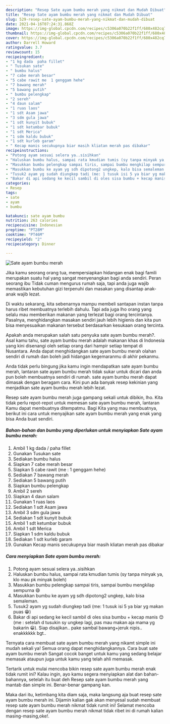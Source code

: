 ```yaml
---
description: "Resep Sate ayam bumbu merah yang nikmat dan Mudah Dibuat"
title: "Resep Sate ayam bumbu merah yang nikmat dan Mudah Dibuat"
slug: 529-resep-sate-ayam-bumbu-merah-yang-nikmat-dan-mudah-dibuat
date: 2021-04-16T07:24:31.868Z
image: https://img-global.cpcdn.com/recipes/c5306a070b22f1ff/680x482cq70/sate-ayam-bumbu-merah-foto-resep-utama.jpg
thumbnail: https://img-global.cpcdn.com/recipes/c5306a070b22f1ff/680x482cq70/sate-ayam-bumbu-merah-foto-resep-utama.jpg
cover: https://img-global.cpcdn.com/recipes/c5306a070b22f1ff/680x482cq70/sate-ayam-bumbu-merah-foto-resep-utama.jpg
author: Darrell Howard
ratingvalue: 3.7
reviewcount: 15
recipeingredient:
- "1 kg dada  paha fillet"
- " Tusukan sate"
- " bumbu halus"
- "7 cabe merah besar"
- "5 cabe rawit me  1 genggam hehe"
- "7 bawang merah"
- "5 bawang putih"
- " bumbu pelengkap"
- "2 sereh"
- "4 daun salam"
- "1 ruas laos"
- "1 sdt Asam jawa"
- "3 sdm gula jawa"
- "1 sdt kunyit bubuk"
- "1 sdt ketumbar bubuk"
- "1 sdt Merica"
- "1 sdm kaldu bubuk"
- "1 sdt kurleb garam"
- " Kecap manis secukupnya biar masih kliatan merah pas dibakar"
recipeinstructions:
- "Potong ayam sesuai selera ya..sisihkan"
- "Haluskan bumbu halus, sampai rata kmudian tumis (sy tanpa minyak ya, klo mau pk minyak boleh)"
- "Masukkan bumbu pelengkap sampai tiris, sampai bumbu mengkilap sempurna 😄"
- "Masukkan bumbu ke ayam yg sdh dipotong2 ungkep, kalo bisa semaleman."
- "Tusuk2 ayam yg sudah diungkep tadi (me: 1 tusuk isi 5 ya biar yg makan puas 😁)"
- "Bakar di api sedang ke kecil sambil di oles sisa bumbu + kecap manis 😊 (me : setelah d tusukin sy ungkep lagi, pas mau makan aja mama yg bakarin 😀). Siap disajikan.. pake sambal bawang+jeruk nipis.. enakkkkkk bgt.."
categories:
- Resep
tags:
- sate
- ayam
- bumbu

katakunci: sate ayam bumbu 
nutrition: 263 calories
recipecuisine: Indonesian
preptime: "PT28M"
cooktime: "PT46M"
recipeyield: "2"
recipecategory: Dinner

---
```



![Sate ayam bumbu merah](https://img-global.cpcdn.com/recipes/c5306a070b22f1ff/680x482cq70/sate-ayam-bumbu-merah-foto-resep-utama.jpg)

Jika kamu seorang orang tua, mempersiapkan hidangan enak bagi famili merupakan suatu hal yang sangat menyenangkan bagi anda sendiri. Peran seorang ibu Tidak cuman mengurus rumah saja, tapi anda juga wajib memastikan kebutuhan gizi terpenuhi dan masakan yang disantap anak-anak wajib lezat.

Di waktu  sekarang, kita sebenarnya mampu membeli santapan instan tanpa harus ribet membuatnya terlebih dahulu. Tapi ada juga lho orang yang selalu mau memberikan makanan yang terlezat bagi orang tercintanya. Pasalnya, menghidangkan masakan sendiri jauh lebih higienis dan kita pun bisa menyesuaikan makanan tersebut berdasarkan kesukaan orang tercinta. 



Apakah anda merupakan salah satu penyuka sate ayam bumbu merah?. Asal kamu tahu, sate ayam bumbu merah adalah makanan khas di Indonesia yang kini disenangi oleh setiap orang dari hampir setiap tempat di Nusantara. Anda dapat menghidangkan sate ayam bumbu merah olahan sendiri di rumah dan boleh jadi hidangan kegemaranmu di akhir pekanmu.

Anda tidak perlu bingung jika kamu ingin mendapatkan sate ayam bumbu merah, lantaran sate ayam bumbu merah tidak sukar untuk dicari dan anda pun boleh membuatnya sendiri di rumah. sate ayam bumbu merah dapat dimasak dengan beragam cara. Kini pun ada banyak resep kekinian yang menjadikan sate ayam bumbu merah lebih lezat.

Resep sate ayam bumbu merah juga gampang sekali untuk dibikin, lho. Kita tidak perlu repot-repot untuk memesan sate ayam bumbu merah, lantaran Kamu dapat membuatnya ditempatmu. Bagi Kita yang mau membuatnya, berikut ini cara untuk menyajikan sate ayam bumbu merah yang enak yang bisa Anda buat sendiri.

<!--inarticleads1-->

##### Bahan-bahan dan bumbu yang diperlukan untuk menyiapkan Sate ayam bumbu merah:

1. Ambil 1 kg dada / paha fillet
1. Gunakan  Tusukan sate
1. Sediakan  bumbu halus
1. Siapkan 7 cabe merah besar
1. Siapkan 5 cabe rawit (me : 1 genggam hehe)
1. Sediakan 7 bawang merah
1. Sediakan 5 bawang putih
1. Siapkan  bumbu pelengkap
1. Ambil 2 sereh
1. Siapkan 4 daun salam
1. Gunakan 1 ruas laos
1. Sediakan 1 sdt Asam jawa
1. Ambil 3 sdm gula jawa
1. Sediakan 1 sdt kunyit bubuk
1. Ambil 1 sdt ketumbar bubuk
1. Ambil 1 sdt Merica
1. Siapkan 1 sdm kaldu bubuk
1. Sediakan 1 sdt kurleb garam
1. Gunakan  Kecap manis secukupnya biar masih kliatan merah pas dibakar




<!--inarticleads2-->

##### Cara menyiapkan Sate ayam bumbu merah:

1. Potong ayam sesuai selera ya..sisihkan
1. Haluskan bumbu halus, sampai rata kmudian tumis (sy tanpa minyak ya, klo mau pk minyak boleh)
1. Masukkan bumbu pelengkap sampai tiris, sampai bumbu mengkilap sempurna 😄
1. Masukkan bumbu ke ayam yg sdh dipotong2 ungkep, kalo bisa semaleman.
1. Tusuk2 ayam yg sudah diungkep tadi (me: 1 tusuk isi 5 ya biar yg makan puas 😁)
1. Bakar di api sedang ke kecil sambil di oles sisa bumbu + kecap manis 😊 (me : setelah d tusukin sy ungkep lagi, pas mau makan aja mama yg bakarin 😀). Siap disajikan.. pake sambal bawang+jeruk nipis.. enakkkkkk bgt..




Ternyata cara membuat sate ayam bumbu merah yang nikamt simple ini mudah sekali ya! Semua orang dapat menghidangkannya. Cara buat sate ayam bumbu merah Sangat cocok banget untuk kamu yang sedang belajar memasak ataupun juga untuk kamu yang telah ahli memasak.

Tertarik untuk mulai mencoba bikin resep sate ayam bumbu merah enak tidak rumit ini? Kalau ingin, ayo kamu segera menyiapkan alat dan bahan-bahannya, setelah itu buat deh Resep sate ayam bumbu merah yang mantab dan simple ini. Benar-benar gampang kan. 

Maka dari itu, ketimbang kita diam saja, maka langsung aja buat resep sate ayam bumbu merah ini. Dijamin kalian gak akan menyesal sudah membuat resep sate ayam bumbu merah nikmat tidak rumit ini! Selamat mencoba dengan resep sate ayam bumbu merah nikmat tidak ribet ini di rumah kalian masing-masing,oke!.

